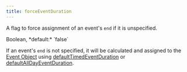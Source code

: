 ```yaml
---
title: forceEventDuration
---
```


A flag to force assignment of an event's `end` if it is unspecified.

<div class='spec' markdown='1'>
Boolean, *default:* `false`
</div>

If an event's `end` is not specified, it will be calculated and assigned to the [Event Object](event-object) using [defaultTimedEventDuration](defaultTimedEventDuration) or [defaultAllDayEventDuration](defaultAllDayEventDuration).
